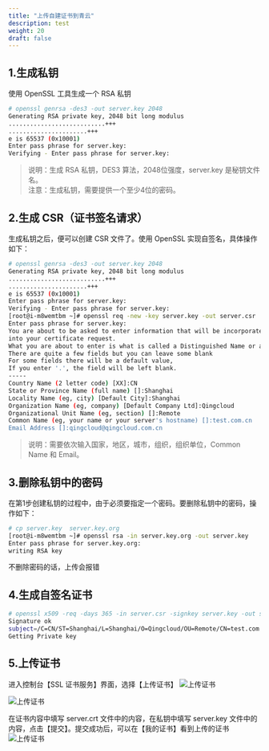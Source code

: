 ```yaml
---
title: "上传自建证书到青云"
description: test
weight: 20
draft: false
---
```



## 1.生成私钥

使用 OpenSSL 工具生成一个 RSA 私钥
```bash
# openssl genrsa -des3 -out server.key 2048
Generating RSA private key, 2048 bit long modulus
...........................+++
......................+++
e is 65537 (0x10001)
Enter pass phrase for server.key:
Verifying - Enter pass phrase for server.key:
```

>说明：生成 RSA 私钥，DES3 算法，2048位强度，server.key 是秘钥文件名。  
>注意：生成私钥，需要提供一个至少4位的密码。


## 2.生成 CSR（证书签名请求）

生成私钥之后，便可以创建 CSR 文件了。使用 OpenSSL 实现自签名，具体操作如下：
```bash
# openssl genrsa -des3 -out server.key 2048
Generating RSA private key, 2048 bit long modulus
...........................+++
......................+++
e is 65537 (0x10001)
Enter pass phrase for server.key:
Verifying - Enter pass phrase for server.key:
[root@i-m8wemtbm ~]# openssl req -new -key server.key -out server.csr
Enter pass phrase for server.key:
You are about to be asked to enter information that will be incorporated
into your certificate request.
What you are about to enter is what is called a Distinguished Name or a DN.
There are quite a few fields but you can leave some blank
For some fields there will be a default value,
If you enter '.', the field will be left blank.
-----
Country Name (2 letter code) [XX]:CN
State or Province Name (full name) []:Shanghai
Locality Name (eg, city) [Default City]:Shanghai
Organization Name (eg, company) [Default Company Ltd]:Qingcloud
Organizational Unit Name (eg, section) []:Remote
Common Name (eg, your name or your server's hostname) []:test.com.cn
Email Address []:qingcloud@qingcloud.com.cn
```
>说明：需要依次输入国家，地区，城市，组织，组织单位，Common Name 和 Email。

## 3.删除私钥中的密码

在第1步创建私钥的过程中，由于必须要指定一个密码。要删除私钥中的密码，操作如下：

```bash
# cp server.key  server.key.org
[root@i-m8wemtbm ~]# openssl rsa -in server.key.org -out server.key
Enter pass phrase for server.key.org:
writing RSA key
```

不删除密码的话，上传会报错

## 4.生成自签名证书

```bash
# openssl x509 -req -days 365 -in server.csr -signkey server.key -out server.crt
Signature ok
subject=/C=CN/ST=Shanghai/L=Shanghai/O=Qingcloud/OU=Remote/CN=test.com.cn/emailAddress=qingcloud@qingcloud.com.cn
Getting Private key
```

## 5.上传证书

进入控制台【SSL 证书服务】界面，选择【上传证书】
![上传证书](../../_images/crt_2_qingcloud_1.png)

![上传证书](../../_images/crt_2_qingcloud_2.png)

在证书内容中填写 server.crt 文件中的内容，在私钥中填写 server.key 文件中的内容，点击【提交】。提交成功后，可以在【我的证书】看到上传的证书
![上传证书](../../_images/crt_2_qingcloud_3.png)